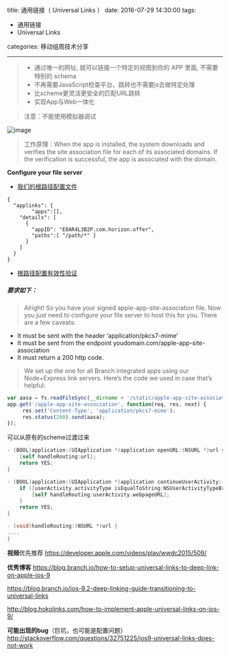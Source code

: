 title: 通用链接（ Universal Links ）
date: 2016-07-29  14:30:00
tags:
- 通用链接
- Universal Links

categories: 移动组周技术分享

---

> - 通过唯一的网址, 就可以链接一个特定的视图到你的 APP 里面, 不需要特别的 schema
> - 不再需要JavaScript检查平台，跳转也不需要js去做特定处理
> - 比scheme更灵活更安全的匹配URL跳转
> - 实现App与Web一体化

> 注意：不能使用模拟器调试

![image](https://s3-eu-west-1.amazonaws.com/hoko-blog/universal_links.png)

> 工作原理：When the app is installed, the system downloads and verifies the site association file for each of its associated domains. If the verification is successful, the app is associated with the domain.

**Configure your file server**

- [我们的根路径配置文件](https://api-pre.51offer.com/apple-app-site-association)
```
{
  "applinks": {
		"apps":[],
    "details": [
      {
        "appID": "E8AR4L3B2P.com.horizon.offer",
        "paths":[ "/path/*" ]
      }
    ]
  }
}
```
- [根路径配置有效性验证](https://branch.io/resources/universal-links/)

##### 要求如下：
> Alright! So you have your signed apple-app-site-association file. Now you just need to configure your file server to host this for you. There are a few caveats:
- It must be sent with the header ‘application/pkcs7-mime’
- It must be sent from the endpoint youdomain.com/apple-app-site-association
- It must return a 200 http code.

> We set up the one for all Branch integrated apps using our Node+Express link servers. Here’s the code we used in case that’s helpful:

```javascript
var aasa = fs.readFileSync(__dirname + '/static/apple-app-site-association');
app.get('/apple-app-site-association', function(req, res, next) {
     res.set('Content-Type', 'application/pkcs7-mime');
     res.status(200).send(aasa);
});
```


可以从原有的scheme过渡过来
```objectivec
- (BOOL)application:(UIApplication *)application openURL:(NSURL *)url sourceApplication:(NSString *)sourceApplication annotation:(id)annotation {
    [self handleRouting:url];
    return YES;
}

- (BOOL)application:(UIApplication *)application continueUserActivity:(NSUserActivity *)userActivity restorationHandler:(void (^)(NSArray *))restorationHandler {
    if ([userActivity.activityType isEqualToString:NSUserActivityTypeBrowsingWeb]) {
        [self handleRouting:userActivity.webpageURL];
    }
    return YES;
}

- (void)handleRouting:(NSURL *)url {
....
}
```


**视频**优先推荐
https://developer.apple.com/videos/play/wwdc2015/509/

**优秀博客**
https://blog.branch.io/how-to-setup-universal-links-to-deep-link-on-apple-ios-9

https://blog.branch.io/ios-9.2-deep-linking-guide-transitioning-to-universal-links

http://blog.hokolinks.com/how-to-implement-apple-universal-links-on-ios-9/

**可能出现的bug**（巨坑，也可能是配置问题）
http://stackoverflow.com/questions/32751225/ios9-universal-links-does-not-work

